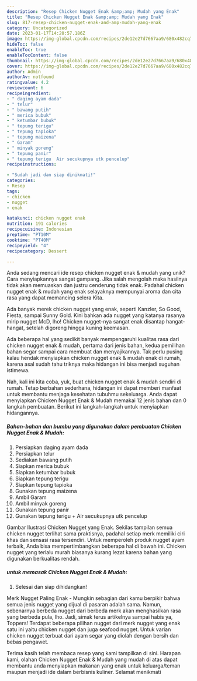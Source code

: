 ```yaml
---
description: "Resep Chicken Nugget Enak &amp;amp; Mudah yang Enak"
title: "Resep Chicken Nugget Enak &amp;amp; Mudah yang Enak"
slug: 817-resep-chicken-nugget-enak-and-amp-mudah-yang-enak
category: Uncategorized
date: 2023-01-17T14:20:57.186Z
image: https://img-global.cpcdn.com/recipes/2de12e27d7667aa9/680x482cq70/chicken-nugget-enak-mudah-foto-resep-utama.jpg
hideToc: false
enableToc: true
enableTocContent: false
thumbnail: https://img-global.cpcdn.com/recipes/2de12e27d7667aa9/680x482cq70/chicken-nugget-enak-mudah-foto-resep-utama.jpg
cover: https://img-global.cpcdn.com/recipes/2de12e27d7667aa9/680x482cq70/chicken-nugget-enak-mudah-foto-resep-utama.jpg
author: Admin
authorAv: notfound
ratingvalue: 4.2
reviewcount: 6
recipeingredient:
- " daging ayam dada"
- " telur"
- " bawang putih"
- " merica bubuk"
- " ketumbar bubuk"
- " tepung terigu"
- " tepung tapioka"
- " tepung maizena"
- " Garam"
- " minyak goreng"
- " tepung panir"
- " tepung terigu  Air secukupnya utk pencelup"
recipeinstructions:

- "Sudah jadi dan siap dinikmati!"
categories:
- Resep
tags:
- chicken
- nugget
- enak

katakunci: chicken nugget enak 
nutrition: 191 calories
recipecuisine: Indonesian
preptime: "PT10M"
cooktime: "PT40M"
recipeyield: "4"
recipecategory: Dessert

---
```





Anda sedang mencari ide resep chicken nugget enak &amp; mudah yang unik? Cara menyiapkannya sangat gampang. Jika salah mengolah maka hasilnya tidak akan memuaskan dan justru cenderung tidak enak. Padahal chicken nugget enak &amp; mudah yang enak selayaknya mempunyai aroma dan cita rasa yang dapat memancing selera Kita.





Ada banyak merek chicken nugget yang enak, seperti Kanzler, So Good, Fiesta, sampai Sunny Gold. Kini bahkan ada nugget yang katanya rasanya mirip nugget McD, lho! Chicken nugget-nya sangat enak disantap hangat-hangat, setelah digoreng hingga kuning keemasan.

Ada beberapa hal yang sedikit banyak mempengaruhi kualitas rasa dari chicken nugget enak &amp; mudah, pertama dari jenis bahan, kedua pemilihan bahan segar sampai cara membuat dan menyajikannya. Tak perlu pusing kalau hendak menyiapkan chicken nugget enak &amp; mudah enak di rumah, karena asal sudah tahu triknya maka hidangan ini bisa menjadi suguhan istimewa.






Nah, kali ini kita coba, yuk, buat chicken nugget enak &amp; mudah sendiri di rumah. Tetap berbahan sederhana, hidangan ini dapat memberi manfaat untuk membantu menjaga kesehatan tubuhmu sekeluarga. Anda dapat menyiapkan Chicken Nugget Enak &amp; Mudah memakai 12 jenis bahan dan 0 langkah pembuatan. Berikut ini langkah-langkah untuk menyiapkan hidangannya.

<!--inarticleads1-->

##### Bahan-bahan dan bumbu yang digunakan dalam pembuatan Chicken Nugget Enak &amp; Mudah:

1. Persiapkan  daging ayam dada
1. Persiapkan  telur
1. Sediakan  bawang putih
1. Siapkan  merica bubuk
1. Siapkan  ketumbar bubuk
1. Siapkan  tepung terigu
1. Siapkan  tepung tapioka
1. Gunakan  tepung maizena
1. Ambil  Garam
1. Ambil  minyak goreng
1. Gunakan  tepung panir
1. Gunakan  tepung terigu + Air secukupnya utk pencelup


Gambar Ilustrasi Chicken Nugget yang Enak. Sekilas tampilan semua chicken nugget terlihat sama praktisnya, padahal setiap merk memiliki ciri khas dan sensasi rasa tersendiri. Untuk memperoleh produk nugget ayam terbaik, Anda bisa mempertimbangkan beberapa hal di bawah ini. Chicken nugget yang terlalu murah biasanya kurang lezat karena bahan yang digunakan berkualitas rendah. 

<!--inarticleads2-->

#####  untuk memasak Chicken Nugget Enak &amp; Mudah:


1. Selesai dan siap dihidangkan!

Merk Nugget Paling Enak - Mungkin sebagian dari kamu berpikir bahwa semua jenis nugget yang dijual di pasaran adalah sama. Namun, sebenarnya berbeda nugget dari berbeda merk akan menghasilkan rasa yang berbeda pula, lho. Jadi, simak terus artikelnya sampai habis ya, Toppers! Terdapat beberapa pilihan nugget dari merk nugget yang enak satu ini yaitu chicken nugget dan juga seafood nugget. Untuk varian chicken nugget terbuat dari ayam segar yang diolah dengan bersih dan bebas pengawet. 

Terima kasih telah membaca resep yang kami tampilkan di sini. Harapan kami, olahan Chicken Nugget Enak &amp; Mudah yang mudah di atas dapat membantu anda menyiapkan makanan yang enak untuk keluarga/teman maupun menjadi ide dalam berbisnis kuliner. Selamat menikmati
